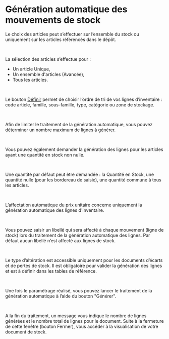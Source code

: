 # Génération automatique des mouvements de stock



Le choix des articles peut s’effectuer sur l’ensemble du stock ou uniquement 
 sur les articles référencés dans le dépôt.


 


La sélection des articles s’effectue pour :


* Un article Unique,
* Un ensemble d'articles (Avancée),
* Tous 
 les articles.


 


Le bouton [Définir](../../Trier/ZoneSelectionUnPlusieursArticles.md) 
 permet de choisir l’ordre de tri de vos lignes d’inventaire : code article, 
 famille, sous-famille, type, catégorie ou zone de stockage.


 


Afin de limiter le traitement de la génération automatique, vous pouvez 
 déterminer un nombre maximum de lignes à générer.


 


Vous pouvez également demander la génération des lignes pour les articles 
 ayant une quantité en stock non nulle.


 


Une quantité par défaut peut être demandée : la Quantité en Stock, une 
 quantité nulle (pour les bordereau de saisie), une quantité commune à 
 tous les articles.


 


L’affectation automatique du prix unitaire concerne uniquement la génération 
 automatique des lignes d'inventaire.


 


Vous pouvez saisir un libellé qui sera affecté à chaque mouvement (ligne 
 de stock) lors du traitement de la génération automatique des lignes. 
 Par défaut aucun libellé n’est affecté aux lignes de stock.


 


Le type d’altération est accessible uniquement pour les documents d’écarts 
 et de pertes de stock. Il est obligatoire pour valider la génération des 
 lignes et est à définir dans les tables de référence.


 


Une fois le paramétrage réalisé, vous pouvez lancer le traitement de 
 la génération automatique à l’aide du bouton "Générer".


 


A la fin du traitement, un message vous indique le nombre de lignes 
 générées et le nombre total de lignes pour le document. Suite à la fermeture 
 de cette fenêtre (bouton Fermer), vous accéder à la visualisation de votre 
 document de stock.


